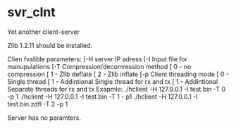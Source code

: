 # svr_clnt
Yet another client-server

Zlib 1.2.11 should be installed.

Clien fvalible parameters:
    [-H  server IP adress
	  [-I  Input file for manupulations
	  [-T  Compression/decomression method
	  [       0 - no compression
	  [       1 - Zlib deflate
	  [       2 - Zlib inflate
	  [-p  Client threading mode
	  [       0 - Single thread
	  [       1 - Addintional Single thread for rx and tx
	  [       1 - Addintional Separate threads for rx and tx
	  Exapmle: ./hclient -H 127.0.0.1 -I test.bin -T 0 -p 1
	           ./hclient -H 127.0.0.1 -I test.bin -T 1 - p1
	           ./hclient -H 127.0.0.1 -I test.bin.zdfl -T 2 -p 1
		   
Server has no paramters.
